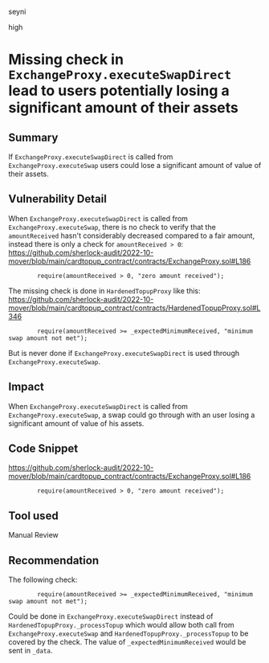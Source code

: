 seyni

high

# Missing check in `ExchangeProxy.executeSwapDirect` lead to users potentially losing a significant amount of their assets

## Summary
If `ExchangeProxy.executeSwapDirect` is called from `ExchangeProxy.executeSwap` users could lose a significant amount of value of their assets.
## Vulnerability Detail
When `ExchangeProxy.executeSwapDirect` is called from `ExchangeProxy.executeSwap`, there is no check to verify that the `amountReceived` hasn't considerably decreased compared to a fair amount, instead there is only a check for `amountReceived > 0`:
https://github.com/sherlock-audit/2022-10-mover/blob/main/cardtopup_contract/contracts/ExchangeProxy.sol#L186
```
        require(amountReceived > 0, "zero amount received");
```
The missing check is done in `HardenedTopupProxy` like this:
https://github.com/sherlock-audit/2022-10-mover/blob/main/cardtopup_contract/contracts/HardenedTopupProxy.sol#L346
```
        require(amountReceived >= _expectedMinimumReceived, "minimum swap amount not met");
```
But is never done if `ExchangeProxy.executeSwapDirect` is used through `ExchangeProxy.executeSwap`.

## Impact
When `ExchangeProxy.executeSwapDirect` is called from `ExchangeProxy.executeSwap`, a swap could go through with an user losing a significant amount of value of his assets.

## Code Snippet
https://github.com/sherlock-audit/2022-10-mover/blob/main/cardtopup_contract/contracts/ExchangeProxy.sol#L186
```
        require(amountReceived > 0, "zero amount received");
```

## Tool used

Manual Review

## Recommendation
The following check:
```
        require(amountReceived >= _expectedMinimumReceived, "minimum swap amount not met");
```
Could be done in `ExchangeProxy.executeSwapDirect` instead of `HardenedTopupProxy._processTopup` which would allow both call from `ExchangeProxy.executeSwap` and `HardenedTopupProxy._processTopup` to be covered by the check.
The value of `_expectedMinimumReceived` would be sent in `_data`.